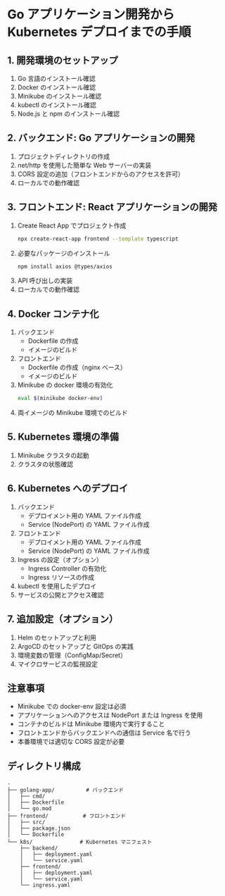 # Go アプリケーション開発から Kubernetes デプロイまでの手順

## 1. 開発環境のセットアップ

1. Go 言語のインストール確認
2. Docker のインストール確認
3. Minikube のインストール確認
4. kubectl のインストール確認
5. Node.js と npm のインストール確認

## 2. バックエンド: Go アプリケーションの開発

1. プロジェクトディレクトリの作成
2. net/http を使用した簡単な Web サーバーの実装
3. CORS 設定の追加（フロントエンドからのアクセスを許可）
4. ローカルでの動作確認

## 3. フロントエンド: React アプリケーションの開発

1. Create React App でプロジェクト作成
   ```bash
   npx create-react-app frontend --template typescript
   ```
2. 必要なパッケージのインストール
   ```bash
   npm install axios @types/axios
   ```
3. API 呼び出しの実装
4. ローカルでの動作確認

## 4. Docker コンテナ化

1. バックエンド
   - Dockerfile の作成
   - イメージのビルド
2. フロントエンド
   - Dockerfile の作成（nginx ベース）
   - イメージのビルド
3. Minikube の docker 環境の有効化
   ```bash
   eval $(minikube docker-env)
   ```
4. 両イメージの Minikube 環境でのビルド

## 5. Kubernetes 環境の準備

1. Minikube クラスタの起動
2. クラスタの状態確認

## 6. Kubernetes へのデプロイ

1. バックエンド
   - デプロイメント用の YAML ファイル作成
   - Service (NodePort) の YAML ファイル作成
2. フロントエンド
   - デプロイメント用の YAML ファイル作成
   - Service (NodePort) の YAML ファイル作成
3. Ingress の設定（オプション）
   - Ingress Controller の有効化
   - Ingress リソースの作成
4. kubectl を使用したデプロイ
5. サービスの公開とアクセス確認

## 7. 追加設定（オプション）

1. Helm のセットアップと利用
2. ArgoCD のセットアップと GitOps の実践
3. 環境変数の管理（ConfigMap/Secret）
4. マイクロサービスの監視設定

## 注意事項

- Minikube での docker-env 設定は必須
- アプリケーションへのアクセスは NodePort または Ingress を使用
- コンテナのビルドは Minikube 環境内で実行すること
- フロントエンドからバックエンドへの通信は Service 名で行う
- 本番環境では適切な CORS 設定が必要

## ディレクトリ構成

```
.
├── golang-app/          # バックエンド
│   ├── cmd/
│   ├── Dockerfile
│   └── go.mod
├── frontend/           # フロントエンド
│   ├── src/
│   ├── package.json
│   └── Dockerfile
└── k8s/               # Kubernetes マニフェスト
    ├── backend/
    │   ├── deployment.yaml
    │   └── service.yaml
    ├── frontend/
    │   ├── deployment.yaml
    │   └── service.yaml
    └── ingress.yaml
```
